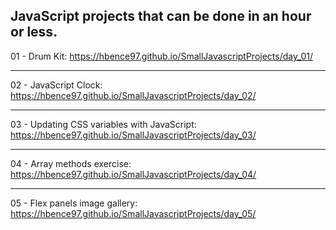  JavaScript projects that can be done in an hour or less.
-
01 - Drum Kit: https://hbence97.github.io/SmallJavascriptProjects/day_01/

---
02 - JavaScript Clock: https://hbence97.github.io/SmallJavascriptProjects/day_02/

---
03 - Updating CSS variables with JavaScript: https://hbence97.github.io/SmallJavascriptProjects/day_03/

---
04 - Array methods exercise: https://hbence97.github.io/SmallJavascriptProjects/day_04/

---
05 - Flex panels image gallery: https://hbence97.github.io/SmallJavascriptProjects/day_05/
